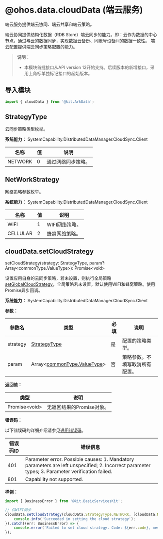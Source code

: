 # @ohos.data.cloudData (端云服务)
<!--Kit: ArkData-->
<!--Subsystem: DistributedDataManager-->
<!--Owner: @lvcong_oh-->
<!--SE: @lvcong_oh-->
<!--TSE: @ltttjs; @logic42-->

端云服务提供端云协同、端云共享和端云策略。

端云协同提供结构化数据（RDB Store）端云同步的能力。即：云作为数据的中心节点，通过与云的数据同步，实现数据云备份、同账号设备间的数据一致性。
端云配置提供端云同步策略配置的能力。

> **说明：**
>
> - 本模块首批接口从API version 12开始支持。后续版本的新增接口，采用上角标单独标记接口的起始版本。

## 导入模块

```ts
import { cloudData } from '@kit.ArkData';
```

## StrategyType

云同步策略类型枚举。

**系统能力：** SystemCapability.DistributedDataManager.CloudSync.Client

| 名称      | 值 | 说明        |
| --------- |---|-----------|
| NETWORK | 0 | 通过网络同步策略。 |

## NetWorkStrategy

网络策略参数枚举。

**系统能力：** SystemCapability.DistributedDataManager.CloudSync.Client

| 名称      | 值 | 说明        |
| --------- |---|-----------|
| WIFI | 1 | WIFI网络策略。 |
| CELLULAR | 2 | 蜂窝网络策略。   |

## cloudData.setCloudStrategy
setCloudStrategy(strategy: StrategyType, param?: Array&lt;commonType.ValueType&gt;): Promise&lt;void&gt;

<!--RP1-->
设置应用自身的云同步策略，若未设置，则执行全局策略[setGlobalCloudStrategy](js-apis-data-cloudData-sys.md#setglobalcloudstrategy12)，全局策略若未设置，默认使用WIFI和蜂窝策略。使用Promise异步回调。<!--RP1End-->
 
**系统能力：** SystemCapability.DistributedDataManager.CloudSync.Client

**参数：**

| 参数名     | 类型                                                                          | 必填 | 说明                             |
| ---------- |-----------------------------------------------------------------------------| ---- | -------------------------------- |
| strategy  | [StrategyType](#strategytype)                                               | 是   | 配置的策略类型。             |
| param | Array&lt;[commonType.ValueType](js-apis-data-commonType.md#valuetype)&gt; | 否   | 策略参数。不填写取消所有配置。 |

**返回值：**

| 类型                | 说明                      |
| ------------------- | ------------------------- |
| Promise&lt;void&gt; | 无返回结果的Promise对象。 |

**错误码：**

以下错误码的详细介绍请参见[通用错误码](../errorcode-universal.md)。

| **错误码ID** | **错误信息**                                                 |
|-----------| ------------------------------------------------------------ |
| 401       | Parameter error. Possible causes: 1. Mandatory parameters are left unspecified; 2. Incorrect parameter types; 3. Parameter verification failed. |
| 801       | Capability not supported.|

**样例：**

```ts
import { BusinessError } from '@kit.BasicServicesKit';

// 仅WIFI同步
cloudData.setCloudStrategy(cloudData.StrategyType.NETWORK, [cloudData.NetWorkStrategy.WIFI]).then(() => {
    console.info('Succeeded in setting the cloud strategy');
}).catch((err: BusinessError) => {
    console.error(`Failed to set cloud strategy. Code: ${err.code}, message: ${err.message}`);
});

```
<!--no_check-->
